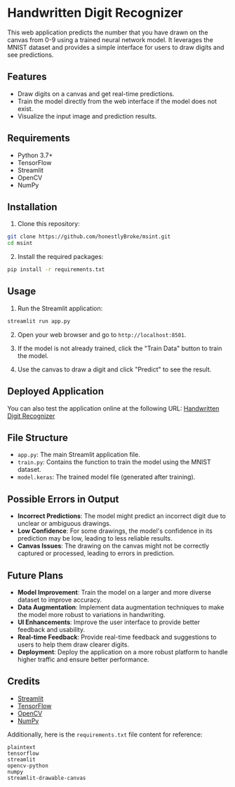 # Handwritten Digit Recognizer

This web application predicts the number that you have drawn on the canvas from 0-9 using a trained neural network model. It leverages the MNIST dataset and provides a simple interface for users to draw digits and see predictions.

## Features

- Draw digits on a canvas and get real-time predictions.
- Train the model directly from the web interface if the model does not exist.
- Visualize the input image and prediction results.

## Requirements

- Python 3.7+
- TensorFlow
- Streamlit
- OpenCV
- NumPy

## Installation

1. Clone this repository:

```bash
git clone https://github.com/honestlyBroke/msint.git
cd msint
```

2. Install the required packages:

```bash
pip install -r requirements.txt
```

## Usage

1. Run the Streamlit application:

```bash
streamlit run app.py
```

2. Open your web browser and go to `http://localhost:8501`.

3. If the model is not already trained, click the "Train Data" button to train the model.

4. Use the canvas to draw a digit and click "Predict" to see the result.

## Deployed Application

You can also test the application online at the following URL: [Handwritten Digit Recognizer](https://msint-app.streamlit.app)

## File Structure

- `app.py`: The main Streamlit application file.
- `train.py`: Contains the function to train the model using the MNIST dataset.
- `model.keras`: The trained model file (generated after training).

## Possible Errors in Output

- **Incorrect Predictions**: The model might predict an incorrect digit due to unclear or ambiguous drawings.
- **Low Confidence**: For some drawings, the model's confidence in its prediction may be low, leading to less reliable results.
- **Canvas Issues**: The drawing on the canvas might not be correctly captured or processed, leading to errors in prediction.

## Future Plans

- **Model Improvement**: Train the model on a larger and more diverse dataset to improve accuracy.
- **Data Augmentation**: Implement data augmentation techniques to make the model more robust to variations in handwriting.
- **UI Enhancements**: Improve the user interface to provide better feedback and usability.
- **Real-time Feedback**: Provide real-time feedback and suggestions to users to help them draw clearer digits.
- **Deployment**: Deploy the application on a more robust platform to handle higher traffic and ensure better performance.

## Credits

- [Streamlit](https://www.streamlit.io/)
- [TensorFlow](https://www.tensorflow.org/)
- [OpenCV](https://opencv.org/)
- [NumPy](https://numpy.org/)

Additionally, here is the `requirements.txt` file content for reference:

```
plaintext
tensorflow
streamlit
opencv-python
numpy
streamlit-drawable-canvas
```
